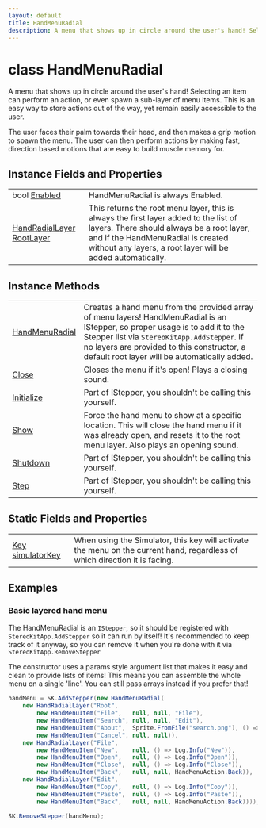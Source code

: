 ```yaml
---
layout: default
title: HandMenuRadial
description: A menu that shows up in circle around the user's hand! Selecting an item can perform an action, or even spawn a sub-layer of menu items. This is an easy way to store actions out of the way, yet remain easily accessible to the user.  The user faces their palm towards their head, and then makes a grip motion to spawn the menu. The user can then perform actions by making fast, direction based motions that are easy to build muscle memory for.
---
```

# class HandMenuRadial

A menu that shows up in circle around the user's
hand! Selecting an item can perform an action, or even spawn
a sub-layer of menu items. This is an easy way to store
actions out of the way, yet remain easily accessible to the
user.

The user faces their palm towards their head, and then makes
a grip motion to spawn the menu. The user can then perform actions
by making fast, direction based motions that are easy to build
muscle memory for.

## Instance Fields and Properties

|  |  |
|--|--|
|bool [Enabled]({{site.url}}/Pages/StereoKit.Framework/HandMenuRadial/Enabled.html)|HandMenuRadial is always Enabled.|
|[HandRadialLayer]({{site.url}}/Pages/StereoKit.Framework/HandRadialLayer.html) [RootLayer]({{site.url}}/Pages/StereoKit.Framework/HandMenuRadial/RootLayer.html)|This returns the root menu layer, this is always the first layer added to the list of layers. There should always be a root layer, and if the HandMenuRadial is created without any layers, a root layer will be added automatically.|

## Instance Methods

|  |  |
|--|--|
|[HandMenuRadial]({{site.url}}/Pages/StereoKit.Framework/HandMenuRadial/HandMenuRadial.html)|Creates a hand menu from the provided array of menu layers! HandMenuRadial is an IStepper, so proper usage is to add it to the Stepper list via `StereoKitApp.AddStepper`. If no layers are provided to this constructor, a default root layer will be automatically added.|
|[Close]({{site.url}}/Pages/StereoKit.Framework/HandMenuRadial/Close.html)|Closes the menu if it's open! Plays a closing sound.|
|[Initialize]({{site.url}}/Pages/StereoKit.Framework/HandMenuRadial/Initialize.html)|Part of IStepper, you shouldn't be calling this yourself.|
|[Show]({{site.url}}/Pages/StereoKit.Framework/HandMenuRadial/Show.html)|Force the hand menu to show at a specific location. This will close the hand menu if it was already open, and resets it to the root menu layer. Also plays an opening sound.|
|[Shutdown]({{site.url}}/Pages/StereoKit.Framework/HandMenuRadial/Shutdown.html)|Part of IStepper, you shouldn't be calling this yourself.|
|[Step]({{site.url}}/Pages/StereoKit.Framework/HandMenuRadial/Step.html)|Part of IStepper, you shouldn't be calling this yourself.|

## Static Fields and Properties

|  |  |
|--|--|
|[Key]({{site.url}}/Pages/StereoKit/Key.html) [simulatorKey]({{site.url}}/Pages/StereoKit.Framework/HandMenuRadial/simulatorKey.html)|When using the Simulator, this key will activate the menu on the current hand, regardless of which direction it is facing.|

## Examples

### Basic layered hand menu

The HandMenuRadial is an `IStepper`, so it should be registered with
`StereoKitApp.AddStepper` so it can run by itself! It's recommended to
keep track of it anyway, so you can remove it when you're done with it
via `StereoKitApp.RemoveStepper`

The constructor uses a params style argument list that makes it easy and
clean to provide lists of items! This means you can assemble the whole
menu on a single 'line'. You can still pass arrays instead if you prefer
that!
```csharp
handMenu = SK.AddStepper(new HandMenuRadial(
	new HandRadialLayer("Root",
		new HandMenuItem("File",   null, null, "File"),
		new HandMenuItem("Search", null, null, "Edit"),
		new HandMenuItem("About",  Sprite.FromFile("search.png"), () => Log.Info(SK.VersionName)),
		new HandMenuItem("Cancel", null, null)),
	new HandRadialLayer("File", 
		new HandMenuItem("New",    null, () => Log.Info("New")),
		new HandMenuItem("Open",   null, () => Log.Info("Open")),
		new HandMenuItem("Close",  null, () => Log.Info("Close")),
		new HandMenuItem("Back",   null, null, HandMenuAction.Back)),
	new HandRadialLayer("Edit",
		new HandMenuItem("Copy",   null, () => Log.Info("Copy")),
		new HandMenuItem("Paste",  null, () => Log.Info("Paste")),
		new HandMenuItem("Back",   null, null, HandMenuAction.Back))));
```

```csharp
SK.RemoveStepper(handMenu);
```

